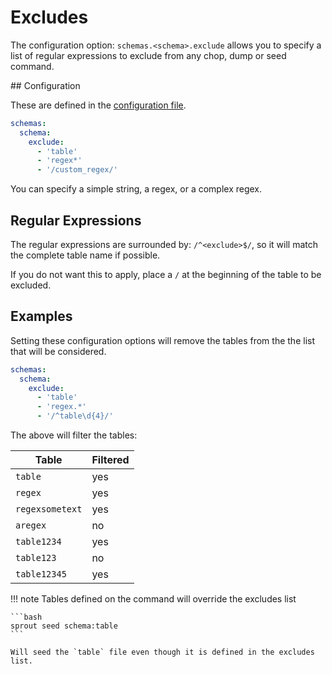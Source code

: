 # Excludes

The configuration option: `schemas.<schema>.exclude` allows you to specify a list of regular expressions to exclude
from any chop, dump or seed command.

## Configuration

These are defined in the [configuration file](setup/configuration.md).

```yaml
schemas:
  schema:
    exclude:
      - 'table'
      - 'regex*'
      - '/custom_regex/'
```

You can specify a simple string, a regex, or a complex regex.

## Regular Expressions

The regular expressions are surrounded by: `/^<exclude>$/`, so it will match the complete table name if possible.

If you do not want this to apply, place a `/` at the beginning of the table to be excluded.

## Examples

Setting these configuration options will remove the tables from the the list that will be considered.

```yaml
schemas:
  schema:
    exclude:
      - 'table'
      - 'regex.*'
      - '/^table\d{4}/'
```

The above will filter the tables:

| Table           | Filtered |
|-----------------|----------|
| `table`         | yes      |
| `regex`         | yes      |
| `regexsometext` | yes      |
| `aregex`        | no       |
| `table1234`     | yes      |
| `table123`      | no       |
| `table12345`    | yes      |

!!! note
    Tables defined on the command will override the excludes list

    ```bash
    sprout seed schema:table
    ```

    Will seed the `table` file even though it is defined in the excludes list.
